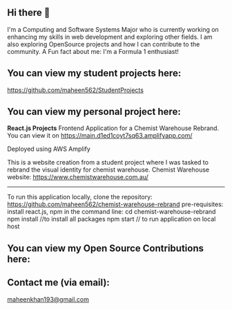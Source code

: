 ## Hi there 👋

 I'm a Computing and Software Systems Major who is currently working on enhancing my skills in web development and exploring other fields. I am also exploring OpenSource projects and how I can contribute to the community. 
A Fun fact about me:
I'm a Formula 1 enthusiast!

## You can view my student projects here:
 https://github.com/maheen562/StudentProjects

## You can view my personal project here:

**React.js Projects**
Frontend Application for a Chemist Warehouse Rebrand. You can view it on
https://main.d1ed1coyt7sq63.amplifyapp.com/

Deployed using AWS Amplify

This is a website creation from a student project where I was tasked to rebrand the visual identity for chemist warehouse.
Chemist Warehouse website: https://www.chemistwarehouse.com.au/

---

To run this application locally, clone the repository: https://github.com/maheen562/chemist-warehouse-rebrand
pre-requisites: install react.js, npm
in the command line: cd chemist-warehouse-rebrand
npm install //to install all packages
npm start // to run application on local host


## You can view my Open Source Contributions here:

## Contact me (via email): 
maheenkhan193@gmail.com
